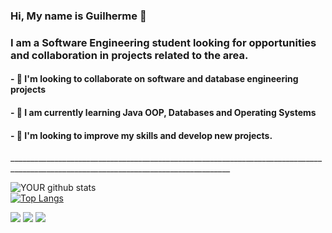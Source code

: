 ### Hi, My name is Guilherme 👋
<h3>I am a Software Engineering student looking for opportunities and collaboration in projects related to the area.</h3>
<h4>- 🔭 I'm looking to collaborate on software and database engineering projects</h4>
<h4>- 🌱 I am currently learning Java OOP, Databases and Operating Systems</h4>
<h4>- 🤝 I'm looking to improve my skills and develop new projects.</h4>
<p>_____________________________________________________________________________________________________________________________________</p>

![YOUR github stats](https://github-readme-stats.vercel.app/api?username=GuiEstevamCorrea)    
[![Top Langs](https://github-readme-stats.vercel.app/api/top-langs/?username=GuiEstevamCorrea&layout=compact)](https://github.com/GuiEstevamCorrea/github-readme-stats)

[<img src="https://img.shields.io/badge/twitter-%231DA1F2.svg?&style=for-the-badge&logo=twitter&logoColor=white" />](https://twitter.com/correa___02)   [<img src="https://img.shields.io/badge/linkedin-%230077B5.svg?&style=for-the-badge&logo=linkedin&logoColor=white" />](https://www.linkedin.com/in/guiestevamcorrea/) [<img src = "https://img.shields.io/badge/instagram-%23E4405F.svg?&style=for-the-badge&logo=instagram&logoColor=white">](https://www.instagram.com/correa___02/) 
